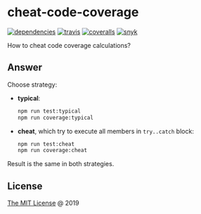 # cheat-code-coverage

[![dependencies](https://david-dm.org/piecioshka/cheat-code-coverage.svg)](https://github.com/piecioshka/cheat-code-coverage)
[![travis](https://img.shields.io/travis/piecioshka/cheat-code-coverage.svg)](https://travis-ci.org/piecioshka/cheat-code-coverage)
[![coveralls](https://coveralls.io/repos/github/piecioshka/cheat-code-coverage/badge.svg?branch=master)](https://coveralls.io/github/piecioshka/cheat-code-coverage?branch=master)
[![snyk](https://snyk.io/test/github/piecioshka/cheat-code-coverage/badge.svg?targetFile=package.json)](https://snyk.io/test/github/piecioshka/cheat-code-coverage?targetFile=package.json)

How to cheat code coverage calculations?

## Answer

Choose strategy:

* **typical**:

    ```bash
    npm run test:typical
    npm run coverage:typical
    ```

* **cheat**, which try to execute all members in `try..catch` block:

    ```bash
    npm run test:cheat
    npm run coverage:cheat
    ```

Result is the same in both strategies.

## License

[The MIT License](http://piecioshka.mit-license.org) @ 2019